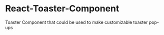# React-Toaster-Component
Toaster Component that could be used to make customizable toaster pop-ups
